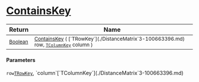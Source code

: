 # [ContainsKey](./DistanceMatrix`3-100663396.md)



| Return | Name | 
| --- | --- | 
| <sub>[Boolean](https://docs.microsoft.com/en-us/dotnet/api/System.Boolean)</sub>| <sub>[ContainsKey](./DistanceMatrix`3-100663396.md) ( [`TRowKey`](./DistanceMatrix`3-100663396.md) row, [`TColumnKey`](./DistanceMatrix`3-100663396.md) column )</sub>| <br>


#### Parameters
 `row`[`TRowKey`](./DistanceMatrix`3-100663396.md),  `column`[`TColumnKey`](./DistanceMatrix`3-100663396.md)